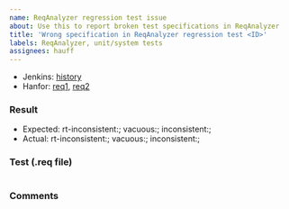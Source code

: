 ```yaml
---
name: ReqAnalyzer regression test issue
about: Use this to report broken test specifications in ReqAnalyzer
title: 'Wrong specification in ReqAnalyzer regression test <ID>'
labels: ReqAnalyzer, unit/system tests
assignees: hauff
---
```


- Jenkins: [history]()
- Hanfor: [req1](), [req2]()

### Result
- Expected: rt-inconsistent:; vacuous:; inconsistent:;
- Actual: rt-inconsistent:; vacuous:; inconsistent:;

### Test (.req file)
```
```

### Comments

